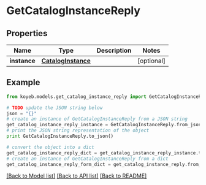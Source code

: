 # GetCatalogInstanceReply


## Properties
Name | Type | Description | Notes
------------ | ------------- | ------------- | -------------
**instance** | [**CatalogInstance**](CatalogInstance.md) |  | [optional] 

## Example

```python
from koyeb.models.get_catalog_instance_reply import GetCatalogInstanceReply

# TODO update the JSON string below
json = "{}"
# create an instance of GetCatalogInstanceReply from a JSON string
get_catalog_instance_reply_instance = GetCatalogInstanceReply.from_json(json)
# print the JSON string representation of the object
print GetCatalogInstanceReply.to_json()

# convert the object into a dict
get_catalog_instance_reply_dict = get_catalog_instance_reply_instance.to_dict()
# create an instance of GetCatalogInstanceReply from a dict
get_catalog_instance_reply_form_dict = get_catalog_instance_reply.from_dict(get_catalog_instance_reply_dict)
```
[[Back to Model list]](../README.md#documentation-for-models) [[Back to API list]](../README.md#documentation-for-api-endpoints) [[Back to README]](../README.md)


